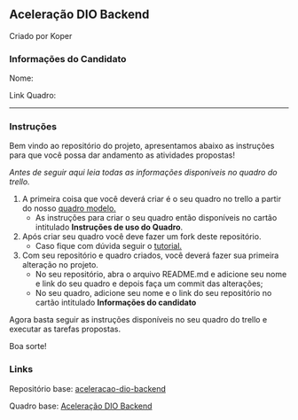 ## Aceleração DIO Backend
Criado por Koper

### Informações do Candidato
Nome:

Link Quadro:

---

### Instruções

Bem vindo ao repositório do projeto, apresentamos abaixo as instruções para que você possa dar andamento as atividades propostas!

_Antes de seguir aqui leia todas as informações disponiveis no quadro do trello._

1. A primeira coisa que você deverá criar é o seu quadro no trello a partir do nosso [quadro modelo.](https://trello.com/b/Yg0WsaGC/acelera%C3%A7%C3%A3o-dio-backend)
   - As instruções para criar o seu quadro então disponíveis no cartão intitulado **Instruções de uso do Quadro**.
2. Após criar seu quadro você deve fazer um fork deste repositório.
   - Caso fique com dúvida seguir o [tutorial.](https://www.youtube.com/watch?v=q-QTbNu8Ybc&ab_channel=WillianJustenCursos)
3. Com seu repositório e quadro criados, você deverá fazer sua primeira alteração no projeto.
   - No seu repositório, abra o arquivo README.md e adicione seu nome e link do seu quadro e depois faça um commit das alterações;
   - No seu quadro, adicione seu nome e o link do seu repositório no cartão intitulado **Informações do candidato**

Agora basta seguir as instruções disponíveis no seu quadro do trello e executar as tarefas propostas.

Boa sorte!


### Links
Repositório base: [aceleracao-dio-backend](https://github.com/kopererp/aceleracao-dio-backend)

Quadro base: [Aceleração DIO Backend](https://trello.com/b/Yg0WsaGC/acelera%C3%A7%C3%A3o-dio-backend)
